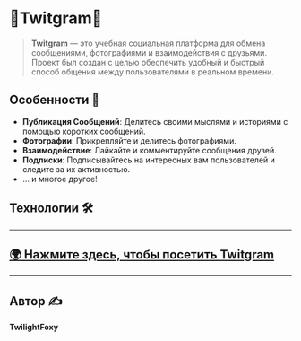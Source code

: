 # 🚀Twitgram🚀

> **Twitgram** — это учебная социальная платформа для обмена сообщениями, фотографиями и взаимодействия с друзьями. Проект был создан с целью обеспечить удобный и быстрый способ общения между пользователями в реальном времени.

## Особенности 🌟
- **Публикация Сообщений**: Делитесь своими мыслями и историями с помощью коротких сообщений.
- **Фотографии**: Прикрепляйте и делитесь фотографиями.
- **Взаимодействие**: Лайкайте и комментируйте сообщения друзей.
- **Подписки**: Подписывайтесь на интересных вам пользователей и следите за их активностью.
- ... и многое другое!

## Технологии 🛠️

---

## [🌍 Нажмите здесь, чтобы посетить Twitgram](#)

---

## Автор ✍️

**TwilightFoxy**
